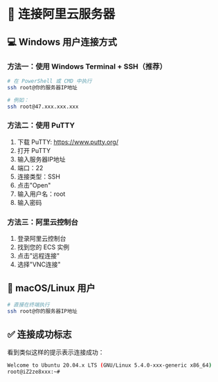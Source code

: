 # 🔌 连接阿里云服务器

## 💻 Windows 用户连接方式

### 方法一：使用 Windows Terminal + SSH（推荐）
```bash
# 在 PowerShell 或 CMD 中执行
ssh root@你的服务器IP地址

# 例如：
ssh root@47.xxx.xxx.xxx
```

### 方法二：使用 PuTTY
1. 下载 PuTTY: https://www.putty.org/
2. 打开 PuTTY
3. 输入服务器IP地址
4. 端口：22
5. 连接类型：SSH
6. 点击"Open"
7. 输入用户名：root
8. 输入密码

### 方法三：阿里云控制台
1. 登录阿里云控制台
2. 找到您的 ECS 实例
3. 点击"远程连接"
4. 选择"VNC连接"

## 🐧 macOS/Linux 用户
```bash
# 直接在终端执行
ssh root@你的服务器IP地址
```

## ✅ 连接成功标志
看到类似这样的提示表示连接成功：
```bash
Welcome to Ubuntu 20.04.x LTS (GNU/Linux 5.4.0-xxx-generic x86_64)
root@iZ2ze8xxx:~#
```
